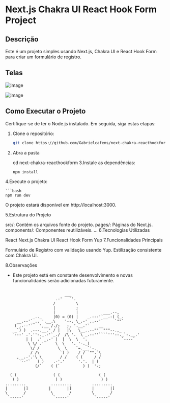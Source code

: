 # Next.js Chakra UI React Hook Form Project

## Descrição

Este é um projeto simples usando Next.js, Chakra UI e React Hook Form para criar um formulário de registro.

## Telas

![image](https://github.com/Gabrielcafens/next-chakra-reacthookform/assets/95833512/32a6ea16-3eaf-4ec6-ae5e-0bdbc9fac15c)


![image](https://github.com/Gabrielcafens/next-chakra-reacthookform/assets/95833512/65103294-c7e0-4c0b-8d5a-48e743563ed8)


## Como Executar o Projeto

Certifique-se de ter o Node.js instalado. Em seguida, siga estas etapas:

1. Clone o repositório:

   ```bash
   git clone https://github.com/Gabrielcafens/next-chakra-reacthookform.git
2. Abra a pasta

   cd next-chakra-reacthookform
3.Instale as dependências:

    ```bash
    npm install

4.Execute o projeto:

    ```bash
    npm run dev
O projeto estará disponível em http://localhost:3000.

5.Estrutura do Projeto

src/: Contém os arquivos fonte do projeto.
pages/: Páginas do Next.js.
components/: Componentes reutilizáveis.
...
6.Tecnologias Utilizadas

React
Next.js
Chakra UI
React Hook Form
Yup
7.Funcionalidades Principais

Formulário de Registro com validação usando Yup.
Estilização consistente com Chakra UI.

 8.Observações

- Este projeto está em constante desenvolvimento e novas funcionalidades serão adicionadas futuramente.

```                         ___

                          ___
                      .-'   `'.
                     /         \
                     |         ;
                     |         |           ___.--,
            _.._     |0) = (0) |    _.---'`__.-( (_.
     __.--'`_.. '.__.\    '--. \_.-' ,.--'`     `""`
    ( ,.--'`   ',__ /./;   ;, '.__.'`    __
    _`) )  .---.__.' / |   |\   \__..--""  """--.,_
   `---' .'.''-._.-'`_./  /\ '.  \ _.--''````'''--._`-.__.'
         | |  .' _.-' |  |  \  \  '.               `----`
          \ \/ .'     \  \   '. '-._)
           \/ /        \  \    `=.__`'-.
           / /\         `) )    / / `"".`\
     , _.-'.'\ \        / /    ( (     / /
      `--'`   ) )    .-'.'      '.'.  | (
             (/`    ( (`          ) )  '-;    
            
  ( (                ( (                 ( (                
   ) )                ) )                 ) )               
.........           .........         .........           
|       |]         |       |]         |       |]                
\       /           \       /         \       /              
 `-----'             `-----'           `-----'  
